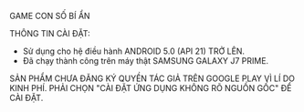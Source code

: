 GAME CON SỐ BÍ ẨN

THÔNG TIN CÀI ĐẶT:
 + Sử dụng cho hệ điều hành ANDROID 5.0 (API 21) TRỞ LÊN.
 + Đã chạy thành công trên máy thật SAMSUNG GALAXY J7 PRIME.
 
SẢN PHẨM CHƯA ĐĂNG KÝ QUYỀN TÁC GIẢ TRÊN GOOGLE PLAY VÌ LÍ DO KINH PHÍ. PHẢI CHỌN "CÀI ĐẶT ỨNG DỤNG KHÔNG RÕ NGUỒN GỐC" ĐỂ CÀI ĐẶT.
